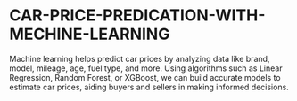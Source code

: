 # CAR-PRICE-PREDICATION-WITH-MECHINE-LEARNING
Machine learning helps predict car prices by analyzing data like brand, model, mileage, age, fuel type, and more. Using algorithms such as Linear Regression, Random Forest, or XGBoost, we can build accurate models to estimate car prices, aiding buyers and sellers in making informed decisions.
